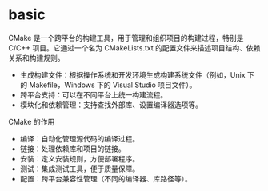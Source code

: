 # basic

CMake 是一个跨平台的构建工具，用于管理和组织项目的构建过程，特别是 C/C++ 项目。它通过一个名为 CMakeLists.txt 的配置文件来描述项目结构、依赖关系和构建规则。

- 生成构建文件：根据操作系统和开发环境生成构建系统文件（例如，Unix 下的 Makefile，Windows 下的 Visual Studio 项目文件）。
- 跨平台支持：可以在不同平台上统一构建流程。
- 模块化和依赖管理：支持查找外部库、设置编译器选项等。

CMake 的作用

- 编译：自动化管理源代码的编译过程。
- 链接：处理依赖库和项目的链接。
- 安装：定义安装规则，方便部署程序。
- 测试：集成测试工具，便于质量保障。
- 配置：跨平台兼容性管理（不同的编译器、库路径等）。

